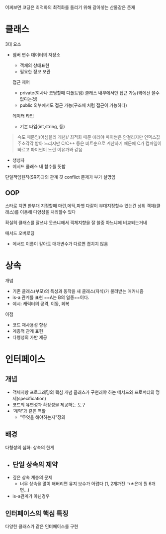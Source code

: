 어찌보면 코딩은 최적화의 최적화를 돌리기 위해 갈아넣는 산물같은 존재
# 클래스
3대 요소

- 멤버 변수
	데이터의 저장소
	- 객체의 상태표현
	- 필요한 정보 보관

	접근 제어
	- private(회사나 코딩할때 디폴트임)
		클래스 내부에서만 접근 가능(밖에선 쓸수 없다는것)
	- public
		외부에서도 접근 가능(구조체 처럼 접근이 가능하다)

	데이터 타입
	- 기본 타입(int,string, 등)
> 속도 때문임(어셈블리 개념)/ 최적화 때문
> 에러야 파이썬은 안걸리지만 인덱스값 주소각각 받아 느리지만 C/C++ 등은 
> 비트순으로 계산하기 때문에 C가 컴파일이 빠르고 파이썬이 느린 이유가와 같음


- 생성자
- 메서드
	클래스 내 함수를 뜻함


단일책임원칙(SRP)과의 관계
	깃 conflict 문제가 부가 설명임

## OOP
스타로 치면 한부대 지정할때 마린,메딕,파벳 다같이 부대지정할수 있는건
상위 객체(클래스)를 이용해 다양성을 처리할수 있다

확실히 클래스를 잘쓰냐 못쓰냐에서 객체지향을 잘 쓸중 아느냐에 비교되는거네

매서드 오버로딩
- 메서드 이름이 같아도 매개변수가 다르면 겹치지 않음


# 상속
개념
- 기존 클래스(부모)의 특성과 동작을 새 클래스(자식)가 물려받는 매커니즘
- is-a 관계를 표현 ==A는 B의 일종==이다.
- 예시: 캐릭터의 공격, 이동, 회복

이점
- 코드 재사용성 향상
- 계층적 관계 표현
- 다형성의 가반 제공

# 인터페이스
## 개념
- 객체지향 프로그래밍의 핵심 개념
	클래스가 구현래야 하는 메서드와 프로퍼티의 명세(specification)
- 코드의 유연성과 확장성을 제공하는 도구
- '계약'과 같은 역할
	- "무엇을 해야하는지"정의

## 배경
다형성의 심화: 상속의 한계

- 단일 상속의 제약
	- 
- 깊은 상속 계층의 문제
	- 너무 상속을 많이 해버리면 유지 보수가 어렵다 (1, 2개까진 ㄱㅊ은데 뭔 6개면...)
- is-a관계가 아닌경우


## 인터페이스의 핵심 특징
다양한 클래스가 같은 인터페이스를 구현
